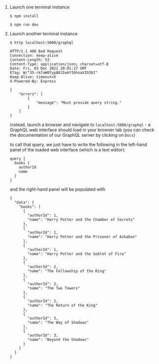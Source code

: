 1. Launch one terminal instance

    ```
    $ npm install

    $ npm run dev
    ```

2. Launch another terminal instance

    ```
    $ http localhost:5000/graphql

    HTTP/1.1 400 Bad Request
    Connection: keep-alive
    Content-Length: 53
    Content-Type: application/json; charset=utf-8
    Date: Fri, 03 Dec 2021 20:01:27 GMT
    ETag: W/"35-rkfaW07yp80JIwkYI6hoaXIO3bI"
    Keep-Alive: timeout=5
    X-Powered-By: Express

    {
        "errors": [
            {
                "message": "Must provide query string."
            }
        ]
    }
    ```

    instead, launch a browser and navigate to `localhost:5000/graphql` - a GraphQL web interface should load in your browser tab (you can check the documentation of our GraphQL server by clicking on `Docs`)

    to call that query, we just have to write the following in the left-hand panel of the loaded web interface (which is a text editor):
    ```
    query {
      books {
        authorId
        name
      }
    }
    ```
    and the right-hand panel will be populated with
    ```
    {
      "data": {
        "books": [
          {
            "authorId": 1,
            "name": "Harry Potter and the Chamber of Secrets"
          },
          {
            "authorId": 1,
            "name": "Harry Potter and the Prisoner of Azkaban"
          },
          {
            "authorId": 1,
            "name": "Harry Potter and the Goblet of Fire"
          },
          {
            "authorId": 2,
            "name": "The Fellowship of the Ring"
          },
          {
            "authorId": 2,
            "name": "The Two Towers"
          },
          {
            "authorId": 2,
            "name": "The Return of the King"
          },
          {
            "authorId": 3,
            "name": "The Way of Shadows"
          },
          {
            "authorId": 3,
            "name": "Beyond the Shadows"
          }
        ]
      }
    }
    ```